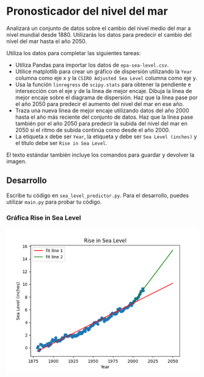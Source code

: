 # Pronosticador del nivel del mar

Analizará un conjunto de datos sobre el cambio del nivel medio del mar a nivel mundial desde 1880. Utilizarás los datos para predecir el cambio del nivel del mar hasta el año 2050.

Utiliza los datos para completar las siguientes tareas:

- Utiliza Pandas para importar los datos de `epa-sea-level.csv`.
- Utilice matplotlib para crear un gráfico de dispersión utilizando la `Year` columna como eje x y la `CSIRO Adjusted Sea Level` columna como eje y.
- Usa la función `linregress` de `scipy.stats` para obtener la pendiente e intersección con el eje y de la línea de mejor encaje. Dibuja la línea de mejor encaje sobre el diagrama de dispersión. Haz que la línea pase por el año 2050 para predecir el aumento del nivel del mar en ese año.
- Traza una nueva línea de mejor encaje utilizando datos del año 2000 hasta el año más reciente del conjunto de datos. Haz que la línea pase también por el año 2050 para predecir la subida del nivel del mar en 2050 si el ritmo de subida continúa como desde el año 2000.
- La etiqueta x debe ser `Year`, la etiqueta y debe ser `Sea Level (inches)` y el título debe ser `Rise in Sea Level`.

El texto estándar también incluye los comandos para guardar y devolver la imagen.

## Desarrollo

Escribe tu código en `sea_level_predictor.py`. Para el desarrollo, puedes utilizar `main.py` para probar tu código.


### Gráfica Rise in Sea Level

![sea_level_plot](sea_level_plot.png)
